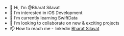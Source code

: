 - 👋 Hi, I’m @Bharat Silavat
- 👀 I’m interested in iOS Development
- 🌱 I’m currently learning SwiftData
- 💞️ I’m looking to collaborate on new & exciting projects
- 📫 How to reach me - linkedin [Bharat Silavat](https://in.linkedin.com/in/bharat-shilavat-4681ba134)

<!---
RajuBharat9/RajuBharat9 is a ✨ special ✨ repository because its `README.md` (this file) appears on your GitHub profile.
You can click the Preview link to take a look at your changes.
--->
